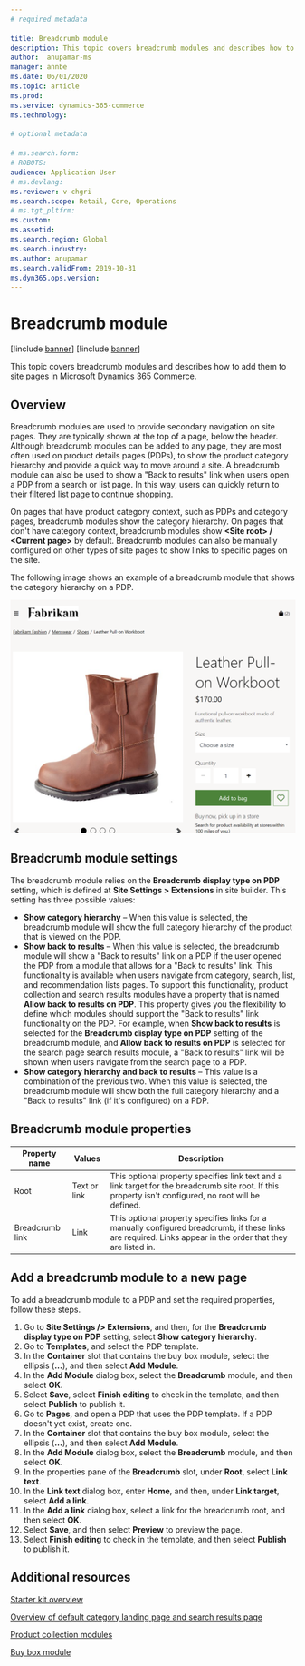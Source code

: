 ```yaml
---
# required metadata

title: Breadcrumb module 
description: This topic covers breadcrumb modules and describes how to add them to site pages in Microsoft Dynamics 365 Commerce.
author:  anupamar-ms
manager: annbe
ms.date: 06/01/2020
ms.topic: article
ms.prod: 
ms.service: dynamics-365-commerce
ms.technology: 

# optional metadata

# ms.search.form: 
# ROBOTS: 
audience: Application User
# ms.devlang: 
ms.reviewer: v-chgri
ms.search.scope: Retail, Core, Operations
# ms.tgt_pltfrm: 
ms.custom: 
ms.assetid: 
ms.search.region: Global
ms.search.industry: 
ms.author: anupamar
ms.search.validFrom: 2019-10-31
ms.dyn365.ops.version: 
---
```


# Breadcrumb module

[!include [banner](includes/preview-banner.md)]
[!include [banner](includes/banner.md)]

This topic covers breadcrumb modules and describes how to add them to site pages in Microsoft Dynamics 365 Commerce.

## Overview

Breadcrumb modules are used to provide secondary navigation on site pages. They are typically shown at the top of a page, below the header. Although breadcrumb modules can be added to any page, they are most often used on product details pages (PDPs), to show the product category hierarchy and provide a quick way to move around a site. A breadcrumb module can also be used to show a "Back to results" link when users open a PDP from a search or list page. In this way, users can quickly return to their filtered list page to continue shopping.

On pages that have product category context, such as PDPs and category pages, breadcrumb modules show the category hierarchy. On pages that don't have category context, breadcrumb modules show **&lt;Site root&gt; / &lt;Current page&gt;** by default. Breadcrumb modules can also be manually configured on other types of site pages to show links to specific pages on the site.

The following image shows an example of a breadcrumb module that shows the category hierarchy on a PDP.

![Example of a breadcrumb module](./media/ecommerce-breadcrumb.PNG)

## Breadcrumb module settings

The breadcrumb module relies on the **Breadcrumb display type on PDP** setting, which is defined at **Site Settings \> Extensions** in site builder. This setting has three possible values:

- **Show category hierarchy** – When this value is selected, the breadcrumb module will show the full category hierarchy of the product that is viewed on the PDP.
- **Show back to results** – When this value is selected, the breadcrumb module will show a "Back to results" link on a PDP if the user opened the PDP from a module that allows for a "Back to results" link. This functionality is available when users navigate from category, search, list, and recommendation lists pages. To support this functionality, product collection and search results modules have a property that is named **Allow back to results on PDP**. This property gives you the flexibility to define which modules should support the "Back to results" link functionality on the PDP. For example, when **Show back to results** is selected for the **Breadcrumb display type on PDP** setting of the breadcrumb module, and **Allow back to results on PDP** is selected for the search page search results module, a "Back to results" link will be shown when users navigate from the search page to a PDP.
- **Show category hierarchy and back to results** – This value is a combination of the previous two. When this value is selected, the breadcrumb module will show both the full category hierarchy and a "Back to results" link (if it's configured) on a PDP.

## Breadcrumb module properties

| Property name | Values | Description |
|---------------|--------|-------------|
| Root | Text or link| This optional property specifies link text and a link target for the breadcrumb site root. If this property isn't configured, no root will be defined. |
| Breadcrumb link | Link | This optional property specifies links for a manually configured breadcrumb, if these links are required. Links appear in the order that they are listed in. |

## Add a breadcrumb module to a new page

To add a breadcrumb module to a PDP and set the required properties, follow these steps.

1. Go to **Site Settings /> Extensions**, and then, for the **Breadcrumb display type on PDP** setting, select **Show category hierarchy**.
1. Go to **Templates**, and select the PDP template.
1. In the **Container** slot that contains the buy box module, select the ellipsis (**...**), and then select **Add Module**.
1. In the **Add Module** dialog box, select the **Breadcrumb** module, and then select **OK**.
1. Select **Save**, select **Finish editing** to check in the template, and then select **Publish** to publish it.
1. Go to **Pages**, and open a PDP that uses the PDP template. If a PDP doesn't yet exist, create one.
1. In the **Container** slot that contains the buy box module, select the ellipsis (**...**), and then select **Add Module**.
1. In the **Add Module** dialog box, select the **Breadcrumb** module, and then select **OK**.
1. In the properties pane of the **Breadcrumb** slot, under **Root**, select **Link text**.
1. In the **Link text** dialog box, enter **Home**, and then, under **Link target**, select **Add a link**.
1. In the **Add a link** dialog box, select a link for the breadcrumb root, and then select **OK**.
1. Select **Save**, and then select **Preview** to preview the page.
1. Select **Finish editing** to check in the template, and then select **Publish** to publish it.

## Additional resources

[Starter kit overview](starter-kit-overview.md)

[Overview of default category landing page and search results page](category-search-page-overview.md)

[Product collection modules](product-collection-module-overview.md)

[Buy box module](add-buy-box.md)
